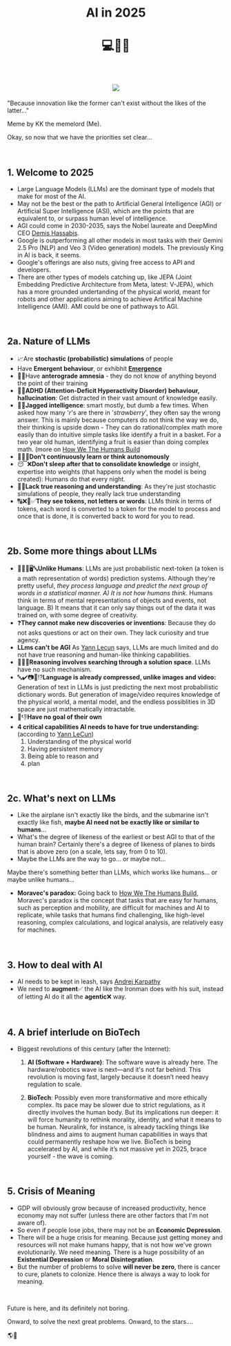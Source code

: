 <h1 align="center">AI in 2025</h1>
<h1 align="center">
  
  
  💻🤖🧠

<br>


<img src="https://github.com/user-attachments/assets/3cfece4e-a839-4580-94ac-33e5d8eb6a4f" style="max-height: 600px">

</h1>

"Because innovation like the former can't exist without the likes of the latter..."

Meme by KK the memelord (Me).

Okay, so now that we have the priorities set clear...



<br>

## 1. Welcome to 2025

* Large Language Models (LLMs) are the dominant type of models that make for most of the AI.
* May not be the best or the path to Artificial General Intelligence (AGI) or Artificial Super Intelligence (ASI),
which are the points that are equivalent to, or surpass human level of intelligence.
* AGI could come in 2030-2035, says the Nobel laureate and DeepMind CEO [Demis Hassabis](https://youtu.be/M2ZtBQI2-GY?si=KmuY7H9rb4SE6u1O).
* Google is outperforming all other models in most tasks with their Gemini 2.5 Pro (NLP) and Veo 3 (Video generation) models. The previously King in AI is back, it seems.
* Google's offerings are also nuts, giving free access to API and developers.
* There are other types of models catching up, like JEPA (Joint Embedding Predictive Architecture from Meta, latest: V-JEPA), which has a more grounded undertanding
of the physical world, meant for robots and other applications aiming to achieve  Artifical Machine Intelligence (AMI). AMI could be one of pathways to AGI.

<br>

## 2a. Nature of LLMs

* 📈Are **stochastic (probabilistic) simulations** of people
* Have **Emergent behaviour**, or exhibhit **[Emergence](https://karthikeshwar1.github.io/blog/2025/Emergence_and_Meaning)**
* 🧠😕Have **anterograde amnesia** - they do not know of anything beyond the point of their training
* 🧠🤯**ADHD (Attention-Deficit Hyperactivity Disorder) behaviour, hallucination**: Get distracted in their vast amount of knowledge easily.
* 🧠🤓**Jagged intelligence**: smart mostly, but dumb a few times. When asked how many '*r*'s are there in '_strawberry_', they often say the wrong answer.
This is mainly because computers do not think the way we do, their thinking is upside down - They can do rational/complex math more easily than do intuitive simple tasks
like identify a fruit in a basket. For a two year old human, identifying a fruit is easier than doing complex math. (more on [How We The Humans Build](https://karthikeshwar1.github.io/blog/2025/How_We_The_Humans_Build)
* 🏃‍♂️❌**Don't continuously learn or think autonomously**
* 😴❌**Don't sleep after that to consolidate knowledge** or insight, expertise into weights (that happens only when the model is being created): Humans do that every night.
* 🤔❌**Lack true reasoning and understanding**: As they're just stochastic simulations of people, they really lack true understanding
* 🔠❌🔢✅**They see tokens, not letters or words**: LLMs think in terms of tokens, each word is converted to a token for the model to process and once that is done, it is converted back to word for you to read.

<br>

## 2b. Some more things about LLMs

* 🧍‍♀️🤔🖥️🔤**Unlike Humans**: LLMs are just probabilistic next-token (a token is a math representation of words) prediction systems. Although they're pretty useful, _they process language and predict the next group of words in a statistical manner. A) It is not how humans think_. Humans think in terms of mental representations of objects and events, not language. B) It means that it can only say things out of the data it was trained on, with some degree of creativity.
* ❓**They cannot make new discoveries or inventions**: Because they do not asks questions or act on their own. They lack curiosity and true agency.
* **LLms can't be AGI** As [Yann Lecun](https://www.youtube.com/watch?v=qvNCVYkHKfg) says, LLMs are much limited and do not have true reasoning and human-like thinking capabilities.
* 🤔💭❌**Reasoning involves searching through a solution space**. LLMs have no such mechanism.
* 🔤✔️📷🎥⁉️**Language is already compressed, unlike images and video:** Generation of text in LLMs is just predicting the next most probabilistic dictionary words. But generation of image/video requires knowledge of the physical world, a mental model, and the endless possiblities in 3D space are just mathematically intractable.
* 🥅👎**Have no goal of their own**
* **4 critical capabilities AI needs to have for true understanding:** (according to [Yann LeCun](https://youtu.be/5t1vTLU7s40?si=__Nb3ojNHFSXHYyU))
    1. Understanding of the physical world
    2. Having persistent memory
    3. Being able to reason and 
    4. plan

<br>

## 2c. What's next on LLMs

* Like the airplane isn't exactly like the birds, and the submarine isn't exactly like fish, **maybe AI need not be exactly like or similar to humans**...
* What's the degree of likeness of the earliest or best AGI to that of the human brain? Certainly there's a degree of likeness of planes to birds that is above zero (on a scale, lets say, from 0 to 10).
* Maybe the LLMs are the way to go... or maybe not...

Maybe there's something better than LLMs, which works like humans... or maybe unlike humans...

* **Moravec's paradox:** Going back to [How We The Humans Build](https://karthikeshwar1.github.io/blog/2025/How_We_The_Humans_Build), Moravec's paradox is the concept that tasks that are easy for humans, such as perception and mobility, are difficult for machines and AI to replicate, while tasks that humans find challenging, like high-level reasoning, complex calculations, and logical analysis, are relatively easy for machines.

<br>

## 3. How to deal with AI

* AI needs to be kept in leash, says [Andrej Karpathy](https://www.youtube.com/watch?v=LCEmiRjPEtQ)
* We need to **augment**✅ the AI like the Ironman does with his suit, instead of letting AI do it all the **agentic**❌ way.

<br>

## 4. A brief interlude on BioTech

* Biggest revolutions of this century (after the Internet):
  1. **AI (Software + Hardware)**: The software wave is already here.
     The hardware/robotics wave is next—and it's not far behind. This revolution is moving fast, largely because it doesn’t need heavy regulation to scale.
  
  3. **BioTech**: Possibly even more transformative and more ethically complex.
     Its pace may be slower due to strict regulations, as it directly involves the human body.
     But its implications run deeper: it will force humanity to rethink morality,
     identity, and what it means to be human. Neuralink, for instance, is already tackling things like blindness
     and aims to augment human capabilities in ways that could permanently reshape how we live.
     BioTech is being accelerated by AI, and while it’s not massive yet in 2025, brace yourself - the wave is coming.


<br>

## 5. Crisis of Meaning

* GDP will obviously grow because of increased productivity, hence economy may not suffer (unless there are other factors that I'm not aware of).
* So even if people lose jobs, there may not be an **Economic Depression**.
* There will be a huge crisis for meaning. Because just getting money and resources will not make humans happy, that is not how we've grown evolutionarily.
We need meaning. There is a huge possibility of an **Existential Depression** or **Moral Disintegration**.
* But the number of problems to solve **will never be zero**, there is cancer to cure, planets to colonize. Hence there is always a way to look for meaning.

<br>

Future is here, and its definitely not boring. 

Onward, to solve the next great problems. Onward, to the stars....

🌎🚀

<br>

